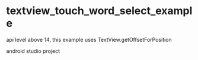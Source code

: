 textview_touch_word_select_example
==================================

api level above 14, this example uses TextView.getOffsetForPosition

android studio project